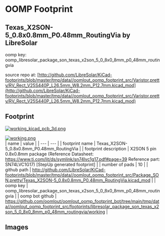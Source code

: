 # OOMP Footprint  
## Texas_X2SON-5_0.8x0.8mm_P0.48mm_RoutingVia  by LibreSolar  
  
oomp key: oomp_libresolar_package_son_texas_x2son_5_0_8x0_8mm_p0_48mm_routingvia  
  
source repo at: [http://github.com/LibreSolar/KiCad-footprints/blob/master/tmp/data//oomlout_oomp_footprint_src/Varistor.pretty/RV_Rect_V25S440P_L26.5mm_W8.2mm_P12.7mm.kicad_mod](http://github.com/LibreSolar/KiCad-footprints/blob/master/tmp/data//oomlout_oomp_footprint_src/Varistor.pretty/RV_Rect_V25S440P_L26.5mm_W8.2mm_P12.7mm.kicad_mod)  
## Footprint  
  
[![working_kicad_pcb_3d.png](working_kicad_pcb_3d_600.png)](working_kicad_pcb_3d.png)  
  
[![working.png](working_600.png)](working.png)  
| name | value | 
| --- | --- | 
| footprint name | Texas_X2SON-5_0.8x0.8mm_P0.48mm_RoutingVia | 
| footprint description | X2SON 5 pin 0.8x0.8mm package (Reference Datasheet: https://www.ti.com/lit/ds/symlink/sn74lvc1g17.pdf#page=39 Reference part: SN74LVC1G17) [StepUp generated footprint] | 
| number of pads | 10 | 
| github path | http://github.com/LibreSolar/KiCad-footprints/blob/master/tmp/data//oomlout_oomp_footprint_src/Package_SON.pretty/Texas_X2SON-5_0.8x0.8mm_P0.48mm_RoutingVia.kicad_mod | 
| oomp key | oomp_libresolar_package_son_texas_x2son_5_0_8x0_8mm_p0_48mm_routingvia | 
| oomp bot github | https://github.com/oomlout/oomlout_oomp_footprint_bot/tree/main/tmp/data//oomlout_oomp_footprint_src/footprints/libresolar_package_son_texas_x2son_5_0_8x0_8mm_p0_48mm_routingvia/working | 
## Images  
